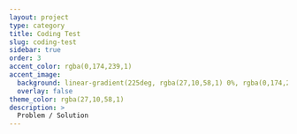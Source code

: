 ```yaml
---
layout: project
type: category
title: Coding Test
slug: coding-test
sidebar: true
order: 3
accent_color: rgba(0,174,239,1)
accent_image:
  background: linear-gradient(225deg, rgba(27,10,58,1) 0%, rgba(0,174,239,1) 80%)
  overlay: false
theme_color: rgba(27,10,58,1)
description: >
  Problem / Solution
---
```

